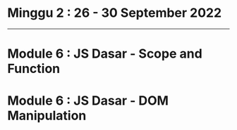 # Minggu 2 : 26 - 30 September 2022

----

# Module 6 : JS Dasar - Scope and Function

# Module 6 : JS Dasar - DOM Manipulation
